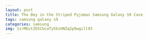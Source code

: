 ```yaml
---
layout: post
title: The Boy in the Striped Pyjamas Samsung Galaxy S9 Case
tags: samsung galaxy s9
categories: samsung
img: 1zrMEutZO5CGcwTy5bsHNZq2p9wgill93
---
```

